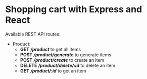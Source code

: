 # Shopping cart with Express and React

Available REST API routes:
  * Product:
    - **GET** ***/product*** to get all items
    - **POST** ***/product/generate*** to generate items
    - **POST** ***/product/create*** to create an item
    - **DELETE** ***/product/delete/:id*** to delete an item
    - **GET** ***/product/:id*** to get an item
